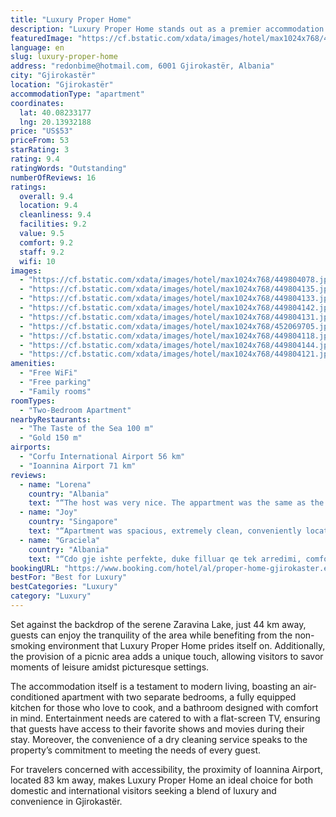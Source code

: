 ```yaml
---
title: "Luxury Proper Home"
description: "Luxury Proper Home stands out as a premier accommodation choice in Gjirokastër, offering guests a seamless blend of comfort and convenience with its modern amenities and thoughtful services."
featuredImage: "https://cf.bstatic.com/xdata/images/hotel/max1024x768/449804078.jpg?k=a6286b098c28d45399d3d3097d994dcf87eef544962203730d679dd467eb7e4a&o=&hp=1"
language: en
slug: luxury-proper-home
address: "redonbime@hotmail.com, 6001 Gjirokastër, Albania"
city: "Gjirokastër"
location: "Gjirokastër"
accommodationType: "apartment"
coordinates:
  lat: 40.08233177
  lng: 20.13932188
price: "US$53"
priceFrom: 53
starRating: 3
rating: 9.4
ratingWords: "Outstanding"
numberOfReviews: 16
ratings:
  overall: 9.4
  location: 9.4
  cleanliness: 9.4
  facilities: 9.2
  value: 9.5
  comfort: 9.2
  staff: 9.2
  wifi: 10
images:
  - "https://cf.bstatic.com/xdata/images/hotel/max1024x768/449804078.jpg?k=a6286b098c28d45399d3d3097d994dcf87eef544962203730d679dd467eb7e4a&o=&hp=1"
  - "https://cf.bstatic.com/xdata/images/hotel/max1024x768/449804135.jpg?k=86474a231bc96bbffd41f50d0e97d80523b962de2170678667e1df9fd9c3c857&o=&hp=1"
  - "https://cf.bstatic.com/xdata/images/hotel/max1024x768/449804133.jpg?k=374465d53884016c01dd2ad6958501a63381a4c4629ea43ff55755d28161970f&o=&hp=1"
  - "https://cf.bstatic.com/xdata/images/hotel/max1024x768/449804142.jpg?k=23eb3d412b7036112a9e53cc2f7108b8d51f4ab0cd172046a7243292d670c866&o=&hp=1"
  - "https://cf.bstatic.com/xdata/images/hotel/max1024x768/449804131.jpg?k=bdc06a71f3ea923baf96d381c9cae9a075d48771308d81015667f343a5bb8002&o=&hp=1"
  - "https://cf.bstatic.com/xdata/images/hotel/max1024x768/452069705.jpg?k=6a528011bf7cfb5d875a12d59af0078963e94a65f01f9162b9a7d53c6915b1cf&o=&hp=1"
  - "https://cf.bstatic.com/xdata/images/hotel/max1024x768/449804118.jpg?k=a9db6b28b5dd4613e738d9b5704e3ff69829f817a7b2a35beffc2827ee75817c&o=&hp=1"
  - "https://cf.bstatic.com/xdata/images/hotel/max1024x768/449804144.jpg?k=536d4bc0e2d15fe6cf17d088630f14a13abf8889ccbda33327a8bb219d94ce34&o=&hp=1"
  - "https://cf.bstatic.com/xdata/images/hotel/max1024x768/449804121.jpg?k=b0f4105a9c79700a38971a69ec80d2158fa0b770b5348f3ae9181876ceb8f351&o=&hp=1"
amenities:
  - "Free WiFi"
  - "Free parking"
  - "Family rooms"
roomTypes:
  - "Two-Bedroom Apartment"
nearbyRestaurants:
  - "The Taste of the Sea 100 m"
  - "Gold 150 m"
airports:
  - "Corfu International Airport 56 km"
  - "Ioannina Airport 71 km"
reviews:
  - name: "Lorena"
    country: "Albania"
    text: "“The host was very nice. The appartment was the same as the photos here in booking, it was big and comfortable. And for location and value of money it's worth it.”"
  - name: "Joy"
    country: "Singapore"
    text: "“Apartment was spacious, extremely clean, conveniently located yet quiet at night. Perfect if not for no hangers as mentioned, dirty dishes and its decrepit building with difficult locks and faulty elevator.”"
  - name: "Graciela"
    country: "Albania"
    text: "“Cdo gje ishte perfekte, duke filluar qe tek arredimi, comforti, pastertia dhe komunikimi☺️. Zgjedhja ideale.”"
bookingURL: "https://www.booking.com/hotel/al/proper-home-gjirokaster.en-gb.html?aid=8035640"
bestFor: "Best for Luxury"
bestCategories: "Luxury"
category: "Luxury"
---
```


Set against the backdrop of the serene Zaravina Lake, just 44 km away, guests can enjoy the tranquility of the area while benefiting from the non-smoking environment that Luxury Proper Home prides itself on. Additionally, the provision of a picnic area adds a unique touch, allowing visitors to savor moments of leisure amidst picturesque settings.

The accommodation itself is a testament to modern living, boasting an air-conditioned apartment with two separate bedrooms, a fully equipped kitchen for those who love to cook, and a bathroom designed with comfort in mind. Entertainment needs are catered to with a flat-screen TV, ensuring that guests have access to their favorite shows and movies during their stay. Moreover, the convenience of a dry cleaning service speaks to the property’s commitment to meeting the needs of every guest.

For travelers concerned with accessibility, the proximity of Ioannina Airport, located 83 km away, makes Luxury Proper Home an ideal choice for both domestic and international visitors seeking a blend of luxury and convenience in Gjirokastër.